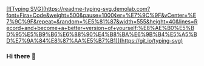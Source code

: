 <!-- ⌨️ Readme Typing SVG -->
<div>
    <a href="https://www.cnblogs.com/nc086">
        [![Typing SVG](https://readme-typing-svg.demolab.com?font=Fira+Code&weight=500&pause=1000&center=%E7%9C%9F&vCenter=%E7%9C%9F&repeat=&random=%E5%81%87&width=555&height=40&lines=Record+and+become+a+better+version+of+yourself;%E8%AE%B0%E5%BD%95%E5%B9%B6%E6%88%90%E4%B8%BA%E6%9B%B4%E5%A5%BD%E7%9A%84%E8%87%AA%E5%B7%B1)](https://git.io/typing-svg)
    </a>
</div>

### Hi there 👋

<!--
**NC086/NC086** is a ✨ _special_ ✨ repository because its `README.md` (this file) appears on your GitHub profile.

Here are some ideas to get you started:

- 🔭 I’m currently working on ...
- 🌱 I’m currently learning ...
- 👯 I’m looking to collaborate on ...
- 🤔 I’m looking for help with ...
- 💬 Ask me about ...
- 📫 How to reach me: ...
- 😄 Pronouns: ...
- ⚡ Fun fact: ...
-->
